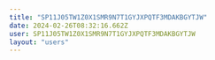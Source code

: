```yaml
---
title: "SP11J05TW1Z0X1SMR9N7T1GYJXPQTF3MDAKBGYTJW"
date: 2024-02-26T08:32:16.662Z
user: SP11J05TW1Z0X1SMR9N7T1GYJXPQTF3MDAKBGYTJW
layout: "users"
---
```

    